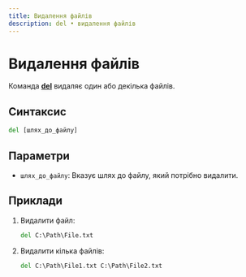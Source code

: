 ```yaml
---
title: Видалення файлів
description: del • видалення файлів
---
```


# Видалення файлів

Команда **[del](https://docs.microsoft.com/en-us/windows-server/administration/windows-commands/del 'Microsoft Dosc')** видаляє один або декілька файлів.

## Синтаксис

```cmd
del [шлях_до_файлу]
```

## Параметри

- `шлях_до_файлу`: Вказує шлях до файлу, який потрібно видалити.

## Приклади

1. Видалити файл:

   ```cmd
   del C:\Path\File.txt
   ```

2. Видалити кілька файлів:

   ```cmd
   del C:\Path\File1.txt C:\Path\File2.txt
   ```
